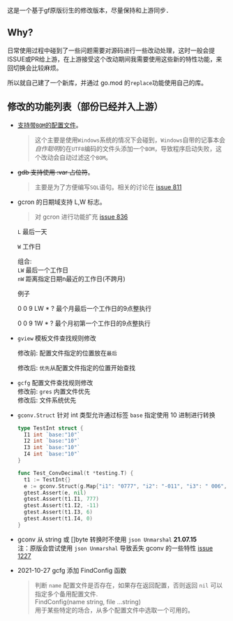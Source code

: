 
这是一个基于gf原版衍生的修改版本，尽量保持和上游同步．

## Why?
   
日常使用过程中碰到了一些问题需要对源码进行一些改动处理，这时一般会提ISSUE或PR给上游，在上游接受这个改动期间我需要使用这些新的特性功能，来回切换会比较麻烦。

所以就自己建了一个新库，并通过 go.mod 的`replace`功能使用自己的库。 

## 修改的功能列表（部份已经并入上游）
* [支持带`BOM`的配置文件](https://github.com/gogf/gf/pull/825)。

  >这个主要是使用`Windows`系统的情况下会碰到，`Windows`自带的记事本会*自作聪明*的在`UTF8`编码的文件头添加一个`BOM`，导致程序启动失败，这个改动会自动过滤这个`BOM`。

* ~~gdb 支持使用 :var 占位符~~。

  >主要是为了方便编写`SQL`语句。相关的讨论在 [issue 811](https://github.com/gogf/gf/issues/811)

* gcron 的日期域支持 L,W 标志。  
  >对 gcron 进行功能扩充 [issue 836](https://github.com/gogf/gf/issues/836)  
 
  `L` 最后一天
  
  `W` 工作日
  
  组合:  
  `LW` 最后一个工作日  
  `nW` 距离指定日期n最近的工作日(不跨月)
  
  例子
  
  0 0 9 LW * ?  最个月最后一个工作日的9点整执行
  
  0 0 9 1W * ?  最个月初第一个工作日的9点整执行


* `gview` 模板文件查找规则修改
  
  修改前: 配置文件指定的位置放在`最后`
  
  修改后: `优先`从配置文件指定的位置开始查找

  
* `gcfg` 配置文件查找规则修改  
  修改前: `gres` 内置文件优先  
  修改后: 文件系统优先  


* `gconv.Struct` 针对 int 类型允许通过标签 `base` 指定使用 10 进制进行转换
  
  ```go
  type TestInt struct {
    I1 int `base:"10"`
    I2 int `base:"10"`
    I3 int `base:"10"`
    I4 int `base:"10"`
  }
  
  func Test_ConvDecimal(t *testing.T) {
    t1 := TestInt{}
    e := gconv.Struct(g.Map{"i1": "0777", "i2": "-011", "i3": " 006", "i4": "0x123"}, &t1)
    gtest.Assert(e, nil)
    gtest.Assert(t1.I1, 777)
    gtest.Assert(t1.I2, -11)
    gtest.Assert(t1.I3, 6)
    gtest.Assert(t1.I4, 0)
  }
  ```
* gconv 从 string 或 []byte 转换时不使用 `json Unmarshal` **21.07.15**  
  注：原版会尝试使用 `json Unmarshal` 导致丢失 gconv 的一些特性 [issue 1227](https://github.com/gogf/gf/issues/1227#issuecomment-828460451)


* 2021-10-27 gcfg 添加 FindConfig 函数 
  >判断 `name` 配置文件是否存在，如果存在返回配置，否则返回 `nil` 可以指定多个备用配置文件.  
  >FindConfig(name string, file ...string)  
  > 用于某些特定的场合，从多个配置文件中选取一个可用的。

